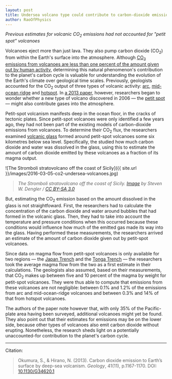 ```yaml
---
layout: post
title: Undersea volcano type could contribute to carbon-dioxide emissions
author: RaoOfPhysics
---
```


_Previous estimates for volcanic CO<sub>2</sub> emissions had not accounted for "petit spot" volcanoes_

Volcanoes eject more than just lava.
They also pump carbon dioxide (CO<sub>2</sub>) from within the Earth's surface into the atmosphere.
Although [CO<sub>2</sub> emissions from volcanoes are less than one percent of the amount given out by human activity](http://volcanoes.usgs.gov/vhp/gas_climate.html), determining this natural phenomenon's contribution to the planet's carbon cycle is valuable for understanding the evolution of the Earth's climate over geological time scales.
Previously, geologists accounted for the CO<sub>2</sub> output of three types of volcanic activity: [arc](https://en.wikipedia.org/wiki/Volcanic_arc), [mid-ocean ridge](https://en.wikipedia.org/wiki/Mid-ocean_ridge) and [hotspot](https://en.wikipedia.org/wiki/Hotspot_%28geology%29).
In [a 2013 paper](http://dx.doi.org/10.1130/G34620.1), however, researchers began to wonder whether a new type of volcano discovered in 2006 &mdash; the [petit spot](http://news.nationalgeographic.com/news/2006/07/060727-new-volcano.html) &mdash; might also contribute gases into the atmosphere.

Petit-spot volcanism manifests deep in the ocean floor, in the cracks of tectonic plates.
Since petit-spot volcanoes were only identified a few years ago, they had not been part of the existing models of carbon-dioxide emissions from volcanoes.
To determine their CO<sub>2</sub> flux, the researchers examined [volcanic glass](https://en.wikipedia.org/wiki/Volcanic_glass) formed around petit-spot volcanoes some six kilometres below sea level.
Specifically, the studied how much carbon dioxide and water was dissolved in the glass, using this to estimate the amount of carbon dioxide emitted by these volcanoes as a fraction of its magma output.

![The Stromboli stratovolcano off the coast of Sicily]({{ site.url }}/images/2016-03-05-co2-undersea-volcanoes.jpg)

> _The Stromboli stratovolcano off the coast of Sicily. [Image](https://en.wikipedia.org/wiki/File:DenglerSW-Stromboli-20040928-1230x800.jpg) by Steven W. Dengler / [CC BY-SA 3.0](https://creativecommons.org/licenses/by-sa/3.0/)_

But, estimating the CO<sub>2</sub> emission based on the amount dissolved in the glass is not straightfoward.
First, the researchers had to calculate the concentration of the carbon dioxide and water around bubbles that had formed in the volcanic glass.
Then, they had to take into account the temperature and pressure conditions when this occurred because these conditions would influence how much of the emitted gas made its way into the glass.
Having performed these measurements, the researchers arrived an estimate of the amount of carbon dioxide given out by petit-spot volcanoes.

Since data on magma flow from petit-spot volcanoes is only available for two regions &mdash; the [Japan Trench](https://en.wikipedia.org/wiki/Japan_Trench) and the [Tonga Trench](https://en.wikipedia.org/wiki/Tonga_Trench) &mdash; the researchers took the average magma flow from the two as a first estimate in their calculations.
The geologists also assumed, based on their measurements, that CO<sub>2</sub> makes up between five and 10 percent of the magma by weight for petit-spot volcanoes.
They were thus able to compute that emissions from these volcanoes are not negligible: between 0.1% and 1.2% of the emissions from arc and mid-ocean-ridge volcanoes and between 0.3% and 14% of that from hotspot volcanoes.

The authors of the paper note however that, with only 35% of the Pacific-plate area having been surveyed, additional volcanoes might yet be found.
They also point out that their estimates for emissions may be on the lower side, because other types of volcanoes also emit carbon dioxide without erupting.
Nonetheless, the research sheds light on a potentially unaccounted-for contribution to the planet's carbon cycle.

---
Citation:

> Okumura, S., & Hirano, N. (2013). Carbon dioxide emission to Earth’s surface by deep-sea volcanism. _Geology_, 41(11), p.1167-1170. DOI: [10.1130/G34620.1](http://dx.doi.org/10.1130/G34620.1)
